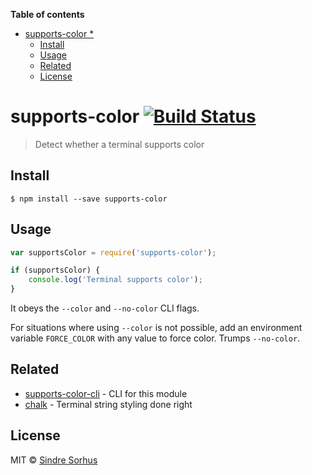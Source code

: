 <!-- START doctoc generated TOC please keep comment here to allow auto update -->
<!-- DON'T EDIT THIS SECTION, INSTEAD RE-RUN doctoc TO UPDATE -->
**Table of contents**

- [supports-color *](#supports-color-)
  - [Install](#install)
  - [Usage](#usage)
  - [Related](#related)
  - [License](#license)

<!-- END doctoc generated TOC please keep comment here to allow auto update -->

# supports-color [![Build Status](https://travis-ci.org/chalk/supports-color.svg?branch=master)](https://travis-ci.org/chalk/supports-color)

> Detect whether a terminal supports color


## Install

```
$ npm install --save supports-color
```


## Usage

```js
var supportsColor = require('supports-color');

if (supportsColor) {
	console.log('Terminal supports color');
}
```

It obeys the `--color` and `--no-color` CLI flags.

For situations where using `--color` is not possible, add an environment variable `FORCE_COLOR` with any value to force color. Trumps `--no-color`.


## Related

- [supports-color-cli](https://github.com/chalk/supports-color-cli) - CLI for this module
- [chalk](https://github.com/chalk/chalk) - Terminal string styling done right


## License

MIT © [Sindre Sorhus](http://sindresorhus.com)
